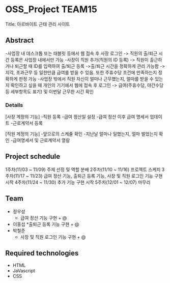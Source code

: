 # OSS_Project TEAM15
Title: 아르바이트 근태 관리 사이트
## Abstract
-사업장 내 데스크톱 또는 태블릿 등에서 웹 접속 후 사장 로그인 -> 직원의 출/퇴근 시간 등록은 사업장 내에서만 가능
-사장이 직원 추가(직원의 ID 등록) -> 직원이 출근하거나 퇴근할 때 ID를 입력하여 출/퇴근 등록
 ->출/퇴근 시간을 정확하게 관리 가능함 -> 지각, 초과근무 등 일한만큼 급여를 받을 수 있음. 또한 주휴수당 조건에 만족하는지 정확하게 판정 가능
-사업장 밖에서 직원 자신이 얼마나 근무했는지, 얼마를 받을 수 있는지 확인하고 싶을 때 개인의 기기에서 웹에 접속 후 로그인 -> 급여(주휴수당, 야간수당 등 세부항목도 표기) 및 이번달 근무한 시간 확인

### Details
[사장 계정의 기능]
-직원 등록
-급여 정산일 설정
-급여 정산 이후 급여 명세서 업데이트
-근로계약서 등록

[직원 계정의 기능]
-앞으로의 스케쥴 확인
-지난날 얼마나 일했는지, 얼마 벌었는지 확인
-급여명세서 및 근로계약서 열람

## Project schedule
1주차(11/03 ~ 11/09) 주제 선정 및 역할 분배
2주차(11/10 ~ 11/16) 프로젝트 스케치
3주차(11/17 ~ 11/23) 급여 정산 기능, 출퇴근 등록 기능, 사장 및 직원 로그인 기능 구현 시작
4주차(11/24 ~ 11/30) 추가 기능 구현 시작
5주차(12/01 ~ 12/07) 마무리
## Team
* 정우성
  * 급여 정산 기능 구현 + @
* 이홍섭
  *출퇴근 등록 기능 구현 + @
* 박철준
  * 사장 및 직원 로그인 기능 구현 + @
## Required technologies
* HTML
* JaVascript
* CSS
